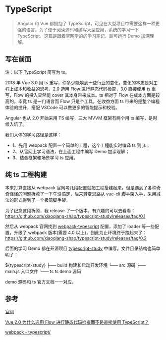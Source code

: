 # TypeScript

> Angular 和 Vue 都拥抱了 TypeScript，可见在大型项目中需要这样一种更强的语言。为了便于阅读源码和编写大型应用，系统的学习一下 TypeScript，这篇是跟着官网学的的学习笔记，副可运行 Demo 加深理解。

## 写在前面

注：以下 TypeScript 简写为 ts。

2018 年 Vue 3.0 用 ts 重写，你多少能嗅到一些行业的变化，变化的本质是对工程上成本和收益的思考。2.0 选用 Flow 进行静态代码检查，3.0 直接使用 ts 重写，Flow 的投入显然能 cover 其本身带来成本。ts 相对于 Flow 在成本方面是较高的，毕竟 ts 是一门语言而 Flow 只是个工具，在收益方面 ts 带来的是整个编程体验的提升，搭配 VSCode 可以做更多的智能提示和校验。

Angular 也从 2.0 开始采用 TS 编写，三大 MVVM 框架有两个用 ts 编写，是时候入坑了。

我们大体的学习路径是这样：
 - 1、先用 webpack 配置一个简单的工程，这个工程能实时编译 ts 到 js；
 - 2、从官网上学习语法，在上面工程中编写 Demo 加深理解；
 - 3、结合框架和场景学习 ts 应用。

## 纯 ts 工程构建

本来打算直接从 webpack 官网考几段配置就把工程搭建起来，但是遇到了各种奇奇怪怪的问题折腾了一下午没搞定，后来转变思路从 vue-cli 脚手架入手，采用减法的形式得到了一个极简脚手架。

为了纪念这段折腾，我 release 了一个版本，有兴趣的可以去看看：https://github.com/xiaoqiang-zhao/typescript-study/releases/tag/0.1

然后从 webpack 官网找到 [webpack-typescript](https://webpack.js.org/guides/typescript/) 配置，添加了 loader 等一些配置，升级了 webpack 版本(需要 4.0 以上)，到此为止环境终于跑起来了：https://github.com/xiaoqiang-zhao/typescript-study/releases/tag/0.2

后面的学习 Demo 都在开源项目 [typescript-study](https://github.com/xiaoqiang-zhao/typescript-study) 中编写。文件目录结构也简单明了：

${typescript-study}
├── build 构建和启动开发环境
└── src   源码
    ├── main.js 入口文件
    └── ts      ts demo 源码

demo 源码和 ts 官方文档一一对应。

## 参考

[官网](http://www.typescriptlang.org/)

[Vue 2.0 为什么选用 Flow 进行静态代码检查而不是直接使用 TypeScript？](https://www.zhihu.com/question/46397274)

[webpack - typescript/](https://webpack.js.org/guides/typescript/)
